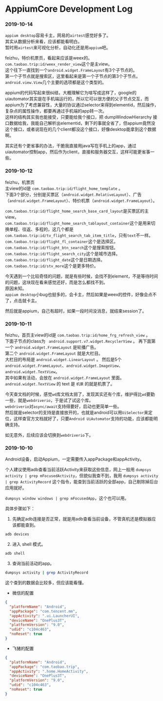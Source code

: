 # AppiumCore Development Log

### 2019-10-14

``appium desktop``容易卡主，网易的``airtest``感觉好多了。  
其实从数据分析来看，应该都能看明白。  
暂时用``airtest``来可视化分析，自动化还是用``appium``吧。

feizhu，特价机票页，看起来应该是weex的。  
``com.taobao.trip:id/weex_render_view``这个是主view。  
这个往下一直找到一个``android.widget.FrameLayout``有3个子节点的。  
第一个子节点就是搜索区，这里看起来是第一个子节点的第3个子节点。  
``android.view.View``几个主要的选项都是这个类型的。

appium的代码写起来很纠结，大概理解它为啥写成这样了，google的uiautomator其实是在手机端运行的，所以它可以很方便的父子节点交互，而appium为了考虑兼容性，大量的协议通过selector来得到elementid，然后操作，复杂点的属性操作，都要再通过手机端的app转一次。  
这样的结构其实我也能接受，只要能给我个接口，把 dumpWindowHierarchy 接口数据给我，我能自己解析出elementid，剩下的事就全省了，但appium竟然没这个接口，或者说现在的几个client都没这个接口，好像desktop能拿到这个数据啊。

其实还有个更省事的办法，干脆我直接用java写在手机上的app，通过uiautomator控制app，然后作为client，直接和服务器交互，这样可能更省事一些。

### 2019-10-12

feizhu，机票页  
主view的id是 ``com.taobao.trip:id/flight_home_template`` 。  
下面3个部分，分别是买票区（``android.widget.RelativeLayout``）、广告（``android.widget.FrameLayout``）、特价机票（``android.widget.FrameLayout``）。  

``com.taobao.trip:id/flight_home_search_base_card_layout``是买票区的主view。  
``com.taobao.trip:id/flight_home_search_tablayout_container``这个是用来切换单程、往返、多程的，这几个都是 ``com.taobao.trip:id/tv_flight_search_tab_item_title``，只有``text``不一样。  
``com.taobao.trip:id/flight_fl_container``这个是选择区。  
``com.taobao.trip:id/flight_btn_search``这个是搜索按钮。  
``com.taobao.trip:id/flight_search_city``这个是城市选择。  
``com.taobao.trip:id/flight_date``这个是日期选择。  
``com.taobao.trip:id/stv_more``这个是更多特价。  

今天遇到一个比较奇怪的问题，就是有些时候，会找不到element，不是等待时间的问题，这块现在看来感觉还好，而是怎么都找不到。  
原因未知。  
``appium desktop``小bug也挺多的，会卡主，然后如果是weex的控件，好像会点不了，点击就卡主。  

然后就是appium，自己有超时，如果一段时间没消息，就结束session了。

### 2019-10-11

feizhu，首页主view的id是 ``com.taobao.trip:id/home_frg_refresh_view`` 。  
下面子节点的class为 ``	android.support.v7.widget.RecyclerView`` 。
再下面第一个 ``android.widget.FrameLayout`` 是轮播广告。  
第二个 ``android.widget.FrameLayout`` 就是大栏目。  
大栏目的布局是 ``android.widget.LinearLayout`` 。
然后是5个 ``android.widget.FrameLayout``、``android.widget.ImageView``、``android.widget.TextView``。  
其中如果有活动，会放在 ``android.widget.FrameLayout`` 里面。  
``android.widget.TextView`` 的 text 是 ``机票`` 的就是机票了。

今天查文档的时候，感觉``wd``库文档太弱了，发现其实还有个库，维护得比``wd``要勤一些，就是``webdriverio``，于是试了试这个库。  
``webdriverio``对``async/await``支持得要好，启动也更简单一些。  
然后就是selector的支持是直接放开的，也就是android可以用``UiSelector``来定位，这样查官方文档就好了，只要``Android UiAutomator``支持的功能，应该都能明确支持。

如无意外，后续应该会切换到``webdriverio``下。

### 2019-10-10

Android设备，启动Appium，一定需要传入appPackage和appActivity。

个人建议使用adb查看当前活跃Activity来获取这些信息，网上一般用 ``dumpsys activity | grep mFocusedActivity``，但貌似我查不到，我用 ``dumpsys activity | grep ActivityRecord`` 这个指令，能查到当前活跃的全部app，自己剔除掉后台应用就好。

``dumpsys window windows | grep mFocusedApp``，这个也可以用。

具体步骤如下：

1. 先确定adb连接是否正常，就是用adb查看当前设备，不管真机还是模拟器应该都能查到。

``` sh
adb devices
```

2. 进入 shell 模式。

``` sh
adb shell
```

3. 查询当前活动的app。

``` sh
dumpsys activity | grep ActivityRecord
```

这个查到的数据会比较多，但应该能看懂。

- 微信的配置

``` json
{
  "platformName": "Android",
  "appPackage": "com.tencent.mm",
  "appActivity": ".ui.LauncherUI",
  "deviceName": "OnePlus3T",
  "platformVersion": "9.0",
  "udid": "c104c463",
  "noReset": true
}
```

- 飞猪的配置

``` json
{
  "platformName": "Android",
  "appPackage": "com.taobao.trip",
  "appActivity": ".home.HomeActivity",
  "deviceName": "OnePlus3T",
  "platformVersion": "9.0",
  "udid": "c104c463",
  "noReset": true
}
```